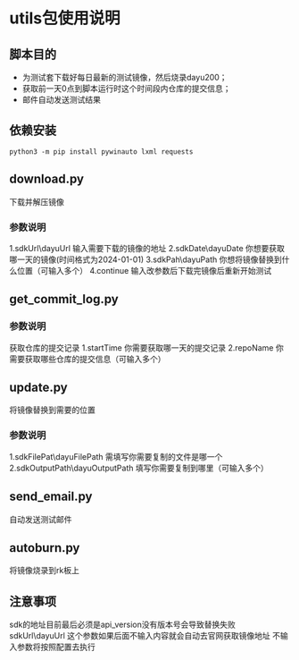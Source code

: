 # utils包使用说明
## 脚本目的
* 为测试套下载好每日最新的测试镜像，然后烧录dayu200；
* 获取前一天0点到脚本运行时这个时间段内仓库的提交信息；
* 邮件自动发送测试结果

## 依赖安装
```
python3 -m pip install pywinauto lxml requests

```

## download.py
下载并解压镜像
### 参数说明
1.sdkUrl\dayuUrl 输入需要下载的镜像的地址
2.sdkDate\dayuDate 你想要获取哪一天的镜像(时间格式为2024-01-01)
3.sdkPah\dayuPath 你想将镜像替换到什么位置（可输入多个）
4.continue 输入改参数后下载完镜像后重新开始测试
## get_commit_log.py
### 参数说明
获取仓库的提交记录
1.startTime 你需要获取哪一天的提交记录
2.repoName 你需要获取哪些仓库的提交信息（可输入多个）
## update.py
将镜像替换到需要的位置
### 参数说明
1.sdkFilePat\dayuFilePath 需填写你需要复制的文件是哪一个
2.sdkOutputPath\dayuOutputPath 填写你需要复制到哪里（可输入多个）
## send_email.py
自动发送测试邮件
## autoburn.py
将镜像烧录到rk板上
## 注意事项
sdk的地址目前最后必须是api_version没有版本号会导致替换失败
sdkUrl\dayuUrl 这个参数如果后面不输入内容就会自动去官网获取镜像地址
不输入参数将按照配置去执行
